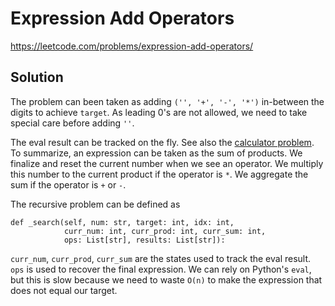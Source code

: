 # Expression Add Operators

https://leetcode.com/problems/expression-add-operators/

## Solution

The problem can been taken as adding `('', '+', '-', '*')` in-between the digits to achieve `target`. As leading 0's are
not allowed, we need to take special care before adding `''`.

The eval result can be tracked on the fly. See also the
[calculator problem](https://leetcode.com/problems/basic-calculator-ii/). To summarize, an expression can be taken as
the sum of products. We finalize and reset the current number when we see an operator. We multiply this number to the
current product if the operator is `*`. We aggregate the sum if the operator is `+` or `-`.

The recursive problem can be defined as

```
def _search(self, num: str, target: int, idx: int,
            curr_num: int, curr_prod: int, curr_sum: int,
            ops: List[str], results: List[str]):
```

`curr_num`, `curr_prod`, `curr_sum` are the states used to track the eval result. `ops` is used to recover the final
expression. We can rely on Python's `eval`, but this is slow because we need to waste `O(n)` to make the expression that
does not equal our target.